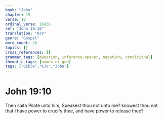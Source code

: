 ```yaml
---
book: "John"
chapter: 19
verse: 10
ordinal_verse: 26836
ref: "John 19:10"
translation: "KJV"
genre: "Gospel"
word_count: 26
topics: []
cross_references: []
grammar_tags: [question, inference-opener, negation, conditional]
thematic_tags: [names-of-god]
tags: ["Bible","KJV","John"]
---
```


# John 19:10

Then saith Pilate unto him, Speakest thou not unto me? knowest thou not that I have power to crucify thee, and have power to release thee?
